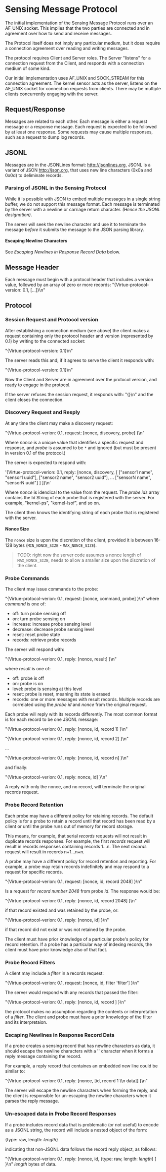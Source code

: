 # Sensing Message Protocol

The initial implementation of the Sensing Message Protocol runs over an AF_UNIX socket. This implies that the two parties are connected and in agreement over how to send and receive messages.

The Protocol itself does not imply any particular medium, but it does require a connection agreement over reading and writing messages.

The protocol requires Client and Server roles. The Server "listens" for a connection request from the Client, and responds with a connection medium of some kind.

Our initial implementation uses AF_UNIX and SOCK_STREAM for this connection agreement. The kernel sensor acts as the server, listens on the AF_UNIX socket for connection requests from clients. There may be multiple clients concurrently engaging with the server.


## Request/Response

Messages are related to each other. Each message is either a request message or a response message. Each request is expected to be followed by at least one response. Some requests may cause multiple responses, such as a request to dump log records.

## JSONL
Messages are in the JSONLines format: http://jsonlines.org, JSONL is a variant of JSON http://json.org, that uses new line characters (0x0a and 0x0d) to deliminate records.

### Parsing of JSONL in the Sensing Protocol

While it is possible with JSON to embed multiple messages in a single string buffer, we do not support this message format. Each message is terminated by the server with a newline or carriage return character. _(Hence the JSONL designation)_.

The server will seek the newline character and use it to terminate the message _before_ it submits the message to the JSON parsing library.

#### Escaping Newline Characters
See _Escaping Newlines in Response Record Data_ below.

## Message Header
Each message must begin with a protocol header that includes a version value, followed by an array of zero or more records:
"{Virtue-protocol-version: 0.1, [...]}\n"

## Protocol

### Session Request and Protocol version
After establishing a connection medium (see above) the client makes a request containing only the protocol header and version (represented by 0.1) by writing to the connected socket:

"{Virtue-protocol-version: 0.1}\n"

The server reads this and, if it agrees to serve the client it responds with:

"{Virtue-protocol-version: 0.1}\n"

Now the Client and Server are in agreement over the protocol version, and ready to engage in the protocol.

If the server refuses the session request, it responds with:
"{}\n" and the client closes the connection.

### Discovery Request and Resply
At any time the client may make a discovery request:

"{Virtue-protocol-verion: 0.1, request: [nonce, discovery, probe] }\n"

Where _nonce_ is a unique value that identifies a specific request and response, and _probe_ is assumed to be `*` and ignored (but must be present in version 0.1 of the protocol.)

The server is expected to respond with:

'{Virtue-protocol-verion: 0.1, reply: [nonce, discovery,
   [ ["sensor1 name", "sensor1 uuid"],
     ["sensor2 name", "sensor2 uuid"], ...
     ["sensorN name", "sensorN uuid"]
   ] ]}\n'

Where _nonce_ is idendical to the value from the request. The _probe ids_ array contains the Id String of each probe that is registered with the server. For example, "kernel-ps", "kernel-lsof", and so on.

The client then knows the identifying string of each probe that is registered with the server.

#### Nonce Size
The `nonce` size is upon the discretion of the client, provided it is between 16-128 bytes (`MIN_NONCE_SIZE` -  `MAX_NONCE_SIZE`).
> TODO: right now the server code assumes a nonce length of `MAX_NONCE_SIZE`, needs to allow a smaller size upon the discretion of the client.

### Probe Commands
The client may issue commands to the probe:

"{Virtue-protocol-verion: 0.1, request: [nonce, command, probe] }\n"
where _command_ is one of:

* off: turn probe sensing off
* on: turn probe sensing on
* increase: increase probe sensing level
* decrease: decrease probe sensing level
* reset: reset probe state
* records: retrieve probe records


The server will respond with:

"{Virtue-protocol-verion: 0.1, reply: [nonce, result] }\n"

where _result_ is one of:

* off: probe is off
* on: probe is on
* level: probe is sensing at this level
* reset: probe is reset, meaning its state is erased
* records: one or more messages with result records. Multiple records are correlated using the _probe id_ and _nonce_ from the original request.

Each probe will reply with its records differently. The most common format is for each record to be one JSONL message:

"{Virtue-protocol-verion: 0.1, reply: [nonce, id, record 1] }\n"

"{Virtue-protocol-verion: 0.1, reply: [nonce, id, record 2] }\n"

...

"{Virtue-protocol-verion: 0.1, reply: [nonce, id, record n] }\n"

and finally:

"{Virtue-protocol-verion: 0.1, reply: nonce, id] }\n"

A reply with only the nonce, and no record, will terminate the original records request.


### Probe Record Retention

Each probe may have a different policy for retaining records. The default policy is for a probe to retain a record until that record has been read by a client or until the probe runs out of memory for record storage.

This means, for example, that serial _records_ requests will not result in duplicate records responses. For example, the first _records_ request will result in records responses containing records 1...n. The next _records_ request will result in records n+1...n+n.

A probe may have a different policy for record retention and reporting. For example, a probe may retain records indefinitely and may respond to a request for specific records.

"{Virtue-protocol-verion: 0.1, request: [nonce, id, record 2048] }\n"

Is a request for _record number 2048_ from probe _id_. The response would be:

"{Virtue-protocol-verion: 0.1, reply: [nonce, id, record 2048] }\n"

if that record existed and was retained by the probe, or:

"{Virtue-protocol-verion: 0.1, reply: [nonce, id] }\n"

if that record did not exist or was not retained by the probe.

The client must have prior knowledge of a particular probe's policy for record retention. If a probe has a particular way of indexing records, the client must have prior knowledge also of that fact.

### Probe Record Filters

A client may include a _filter_ in a records request:

"{Virtue-protocol-verion: 0.1, request: [nonce, id, filter 'filter'] }\n"

The server would respond with any records that passed the filter:

"{Virtue-protocol-verion: 0.1, reply: [nonce, id, record ] }\n"

the protocol makes no assumption regarding the contents or interpretation of a _filter_. The client and probe must have a prior knowledge of the filter and its interpretaion.

### Escaping Newlines in Response Record Data

If a probe creates a sensing record that has newline characters as data, it should escape the newline characters with a '\' character when it forms a reply message containing the record.

For example, a reply record that containes an embedded new line could be similar to:

"{Virtue-protocol-verion: 0.1, reply: [nonce, [id, record 1 \\\n data]] }\n"

The server will escape the newline characters when forming the reply, and the client is responsible for un-escaping the newline characters when it parses the reply message.

### Un-escaped data in Probe Record Responses

If a probe includes record data that is problematic (or not useful) to encode as a JSONL string, the record will include a nested object of the form:

{type: raw, length: _length_}

indicating that non-JSONL data follows the record reply object, as follows:

"{Virtue-protocol-verion: 0.1, reply: [nonce, id, {type: raw, length: _length_} ] }\n" _length_ bytes of data.
